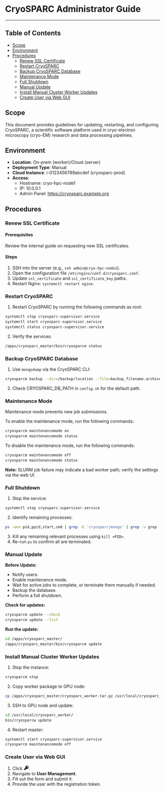 # CryoSPARC Administrator Guide
---

## Table of Contents

  - [Scope](#scope)
  - [Environment](#environment)
  - [Procedures](#procedures)
    - [Renew SSL Certificate](#renew-ssl-certificate)
    - [Restart CryoSPARC](#restart-cryosparc)
    - [Backup CryoSPARC Database](#backup-cryosparc-database)
    - [Maintenance Mode](#maintenance-mode)
    - [Full Shutdown](#full-shutdown)
    - [Manual Update](#manual-update)
    - [Install Manual Cluster Worker Updates](#install-manual-cluster-worker-updates)
    - [Create User via Web GUI](#create-user-via-web-gui)

## Scope

This document provides guidelines for updating, restarting, and configuring CryoSPARC, a scientific software platform used in cryo-electron microscopy (cryo-EM) research and data processing pipelines.


## Environment

- **Location**: On-prem (worker)/Cloud (server)
- **Deployment Type**: Manual
- **Cloud Instance**: i-0123456789abcdef (cryosparc-prod)
- **Access**:
  - Hostname: cryo-hpc-node1
  - IP: 10.0.0.1
  - Admin Panel: https://cryosparc.example.org

## Procedures

### Renew SSL Certificate

#### Prerequisites
Review the internal guide on requesting new SSL certificates.

#### Steps
1. SSH into the server (e.g., `ssh admin@cryo-hpc-node1`).
2. Open the configuration file `/etc/nginx/conf.d/cryosparc.conf`.
3. Update `ssl_certificate` and `ssl_certificate_key` paths.
4. Restart Nginx: `systemctl restart nginx`.

### Restart CryoSPARC

1. Restart CryoSPARC by running the following commands as root:
```bash
systemctl stop cryosparc-supervisor.service
systemctl start cryosparc-supervisor.service
systemctl status cryosparc-supervisor.service
```
2. Verify the services:
```bash
/apps/cryosparc_master/bin/cryosparcm status
```

### Backup CryoSPARC Database

1. Use `mongodump` via the CryoSPARC CLI:
```bash
cryosparcm backup --dir=/backup/location --file=backup_filename.archive
```
2. Check CRYOSPARC_DB_PATH in `config.sh` for the default path.

### Maintenance Mode

Maintenance mode prevents new job submissions.

To enable the maintenance mode, run the following commands:
```bash
cryosparcm maintenancemode on
cryosparcm maintenancemode status
```

To disable the maintenance mode, run the following commands:
```bash
cryosparcm maintenancemode off
cryosparcm maintenancemode status
```

**Note:** SLURM job failure may indicate a bad worker path; verify the settings via the web UI.

### Full Shutdown

1. Stop the service:
```bash
systemctl stop cryosparc-supervisor.service
```
2. Identify remaining processes:
```bash
ps -weo pid,ppid,start,cmd | grep -E 'cryosparc|mongo' | grep -v grep
```
3. Kill any remaining relevant processes using `kill <PID>`.
4. Re-run `ps` to confirm all are terminated.

### Manual Update

**Before Update:**
- Notify users.
- Enable maintenance mode.
- Wait for active jobs to complete, or terminate them manually if needed.
- Backup the database.
- Perform a full shutdown.

**Check for updates:**
```bash
cryosparcm update --check
cryosparcm update --list
```

**Run the update:**
```bash
cd /apps/cryosparc_master/
/apps/cryosparc_master/bin/cryosparcm update
```

### Install Manual Cluster Worker Updates

1. Stop the instance:
```bash
cryosparcm stop
```
2. Copy worker package to GPU node:
```bash
cp /apps/cryosparc_master/cryosparc_worker.tar.gz /usr/local/cryosparc_worker/
```
3. SSH to GPU node and update:
```bash
cd /usr/local/cryosparc_worker/
bin/cryosparcw update
```
4. Restart master:
```bash
systemctl start cryosparc-supervisor.service
cryosparcm maintenancemode off
```

### Create User via Web GUI

1. Click <img src="https://github.com/indrajiita/portfolio/blob/main/Technical%20Writing/media1/key_icon.png?raw=true" width="17">.
2. Navigate to **User Management**.
3. Fill out the form and submit it.
4. Provide the user with the registration token.
